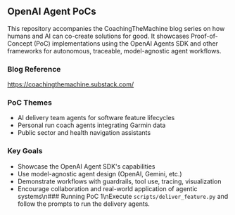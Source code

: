 ## OpenAI Agent PoCs

This repository accompanies the CoachingTheMachine blog series on how humans and AI can co-create solutions for good. It showcases Proof-of-Concept (PoC) implementations using the OpenAI Agents SDK and other frameworks for autonomous, traceable, model-agnostic agent workflows.

### Blog Reference
https://coachingthemachine.substack.com/

### PoC Themes
- AI delivery team agents for software feature lifecycles
- Personal run coach agents integrating Garmin data
- Public sector and health navigation assistants

### Key Goals
- Showcase the OpenAI Agent SDK's capabilities
- Use model-agnostic agent design (OpenAI, Gemini, etc.)
- Demonstrate workflows with guardrails, tool use, tracing, visualization
- Encourage collaboration and real-world application of agentic systems\n### Running PoC 1\nExecute `scripts/deliver_feature.py` and follow the prompts to run the delivery agents.
